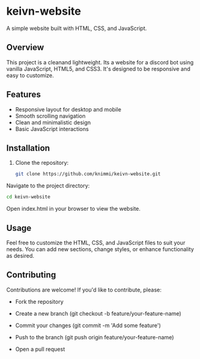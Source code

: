 # keivn-website

A simple website built with HTML, CSS, and JavaScript.

## Overview

This project is a cleanand lightweight. Its a website for a discord bot using vanilla JavaScript, HTML5, and CSS3. It's designed to be responsive and easy to customize.

## Features

- Responsive layout for desktop and mobile
- Smooth scrolling navigation
- Clean and minimalistic design
- Basic JavaScript interactions

## Installation

1. Clone the repository:

   ```bash
   git clone https://github.com/knimmi/keivn-website.git
   ```
Navigate to the project directory:

```bash
cd keivn-website
```
Open index.html in your browser to view the website.

## Usage
Feel free to customize the HTML, CSS, and JavaScript files to suit your needs. You can add new sections, change styles, or enhance functionality as desired.

## Contributing
Contributions are welcome! If you'd like to contribute, please:

- Fork the repository

- Create a new branch (git checkout -b feature/your-feature-name)

- Commit your changes (git commit -m 'Add some feature')

- Push to the branch (git push origin feature/your-feature-name)

- Open a pull request
